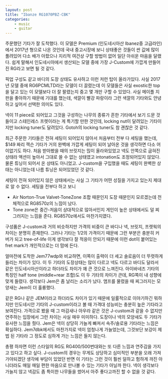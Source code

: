 ```yaml
---
layout: post
title: "Ibanze RG1070PBZ-CBK"
categories:
    - music
    - guitar
---
```


주문했던 기타가 잘 도착했다. 이 모델은 Premium (인도네시아산 Ibanez중 고급라인)에서 2017년 형으로 나온 것인데 국내 중고시장에 보니 상태좋은 것들이 싼 값에 많이 풀려있어 다소 배가 아팠으나 지리적 여건상 구할 방법이 없어 일단 아쉬운 마음을 달랬다. 쉽게 말해서 인도네시아에서 생산되는 모델 중에 가장 J-Custom에 가깝게 만들어진 RG라고 보면 될 것 같다.

픽업 구성도 같고 바디의 도장 상태도 유사하고 이런 저런 탑이 올라가있다. 사실 2017년 모델 중에 RG6PCMLTD라는 모델이 더 끌렸는데 이 모델들은 사실 exostic한 top을 달고 있는 이 모델보다 더 잘 팔렸는지 중고 몇 개만 구할 수 있었다. 사실 메이플 지판을 좋아하기 때문에 기대를 했는데, 색깔이 빨강 파랑이라 그런 색깔의 기타와도 안녕하고 싶어서 선택한 의미도 있다.

넥이 11 piece로 되어있고 그것을 구성하는 나무의 종류가 흔한 기타에서 보기 드문 것들이고 스테인레스 프렛이라는 게 특기할 만한 것인데, locking nut이 달려있는 기타이지만 locking tuner도 달려있다. Gotoh의 locking tuner도 참 괜찮은 것 같다. 

최근 주문한 기타들은 전혀 세팅이 되어있지 않아서 처음부터 전부 다 세팅을 했는데, $149 짜리 잭슨 기타가 거의 완벽에 가깝게 세팅이 되어 날아온 것을 생각하면 다소 어이없기도 하다. 처음 받아봤을 때의 브릿지는 믾이 올라와있었고 넥도 안쪽으로 굽혀진 상태라 액션이 높아서 그대로 쓸 수 없는 상태였고 intonation도 조정되어있지 않았다. 물론 튜닝이 되어서 온 상태도 아니었고. J-custom을 구입했을 때도 세팅이 완벽한 상태는 아니었는데 나름 튜닝은 되어있었던 것 같다. 

세팅이 전혀 되어있지 않은 상태에서는 사실 그 기타가 어떤 성질을 가지고 있는지 제대로 알 수 없다. 세팅을 전부다 하고 보니

- Air Norton-True Valvet-ToneZone 조합 때문인지 도장 때문인지 모르겠는데 전체적으로 RG8570z의 느낌이 났다. 
- Tone zone은 중간-저음이 상대적으로 많아서인지 게인이 높은 상태에서도 덜 찌그러지는 느낌을 준다. RG8570z에서도 마찬가지였다.

구성품은 J-custom과 거의 비슷하지만 가격의 비중이 큰 바디나 넥, 브릿지, 프렛웍의 차이는 분명히 존재한다. 그러나 기타는 1/2의 가격이기 때문에 그런 부분은 충분히 커버가 되고 tree-of-life 이게 생각보다 잘 적응이 안되기 때문에 이런 dot이 붙어있는 fret mark가 개인적으로는 더 맘에 든다.

얼마전에 도착한 Jem77wdp와 비교하면, 이쪽이 출력이 더 세고 솔로음이 더 뚜렷하게 들리는 차이가 있다. 이 두 기타의 도장상태는 많이 다르고 넥도 다르고 바디도 달라서 같은 인도네시아산이라고 하더라도 차이가 꽤 큰 것으로 느껴진다. 아이바네즈 기타의 특징인 half tone (middle+rear 조합)도 이 두 기타의 차이가 큰데, RG쪽이 내 성향에 맞게 들렸다. 생각보다 Jem은 좀 날리는 소리가 났다. 앰프를 물렸을 때 찌그러지는 모양새는 Jem이 더 훌륭했다. 

같은 RG나 같은 JEM이라고 하더라도 차이가 있기 때문에 일률적으로 이야기하긴 뭐하지만 인도네시안 기타의 J-custom이라고 볼 때 가격대 성능비는 충분히 높은 기타라고 보여진다. 가격으로 봤을 때 그 마감새나 아우라 같은 것은 J-custom과 같을 수 없지만 연주하는 입장에서 그런 차이는 사실 매우 미미하다. 도장이나 넥의 모양새도 두 기타가 유사한 느낌을 줬다. Jem은 넥이 상당히 가늘게 빠져서 속주/솔로용 기타라는 느낌은 확실하다. Jem7dbk에서도 마찬가지로 넥이 엄청나게 가늘었는데, 그것보단 보강이 제법 된 기타라 그 정도로 심하게 가는 느낌은 들지 않는다. 

총평 하자면 이런 스타일의 RG도 RG400/500번대와는 또 다른 느낌과 연주감을 가지고 있다고 하고 싶다. J-custom의 경우는 무게도 상당하고 심미적인 부분을 오래 가져가야되겠단 생각에 부담이 있었던 반면 이 기타는 그런 것이 훨씬 덜하고 험하게 까진 아니더라도 매일 매일 편한 마음으로 만나볼 수 있는 기타가 아닐까 한다. 넥이 생각보다 가늘지 않고 넥감도 좀 특이한 나무들을 썼어서 아주 좋다고까진 할 수 없을 것 같다.  